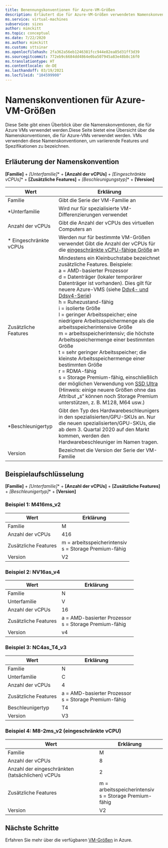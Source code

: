 ```yaml
---
title: Benennungskonventionen für Azure-VM-Größen
description: Erläutert die für Azure-VM-Größen verwendeten Namenskonventionen
ms.service: virtual-machines
subservice: sizes
author: mimckitt
ms.topic: conceptual
ms.date: 7/22/2020
ms.author: mimckitt
ms.custom: sttsinar
ms.openlocfilehash: 2fa362a56eb1246381fcc944e82ea85d31ff3d39
ms.sourcegitcommit: 772eb9c6684dd4864e0ba507945a83e48b8c16f0
ms.translationtype: HT
ms.contentlocale: de-DE
ms.lasthandoff: 03/19/2021
ms.locfileid: "104599900"
---
```

# <a name="azure-virtual-machine-sizes-naming-conventions"></a>Namenskonventionen für Azure-VM-Größen

Diese Seite gibt einen Überblick über die Namenskonventionen, die für Azure VMs verwendet werden.Diese Seite bietet eine Übersicht über die Namenskonventionen, die für Azure-VMs verwendet werden. VMs verwenden diese Namenskonventionen, um variierende Features und Spezifikationen zu bezeichnen.

## <a name="naming-convention-explanation"></a>Erläuterung der Namenskonvention

**[Familie]**  +  **[Unterfamilie*]**  +  **[Anzahl der vCPUs]**  +  **[Eingeschränkte vCPUs*]**  +  **[Zusätzliche Features]**  +  **[Beschleunigungstyp*]**  +  **[Version]**

|Wert | Erklärung|
|---|---|
| Familie | Gibt die Serie der VM-Familie an| 
| *Unterfamilie | Wird nur für spezialisierte VM-Differenzierungen verwendet|
| Anzahl der vCPUs| Gibt die Anzahl der vCPUs des virtuellen Computers an |
| * Eingeschränkte vCPUs| Werden nur für bestimmte VM-Größen verwendet Gibt die Anzahl der vCPUs für die [eingeschränkte vCPU-fähige Größe](./constrained-vcpu.md) an |
| Zusätzliche Features | Mindestens ein Kleinbuchstabe bezeichnet zusätzliche Features. Beispiele: <br> a = AMD-basierter Prozessor <br> d = Datenträger (lokaler temporärer Datenträger ist vorhanden). Dies gilt für neuere Azure-VMS (siehe [Ddv4- und Ddsv4-Serie](./ddv4-ddsv4-series.md)) <br> h = Ruhezustand-fähig <br> i = isolierte Größe <br> l = geringer Arbeitsspeicher; eine niedrigere Arbeitsspeichermenge als die arbeitsspeicherintensive Größe <br> m = arbeitsspeicherintensiv; die höchste Arbeitsspeichermenge einer bestimmten Größe <br> t = sehr geringer Arbeitsspeicher; die kleinste Arbeitsspeichermenge einer bestimmten Größe <br> r = RDMA-fähig <br> s = Storage Premium-fähig, einschließlich der möglichen Verwendung von [SSD Ultra](./disks-types.md#ultra-disk) (Hinweis: einige neuere Größen ohne das Attribut „s“ können noch Storage Premium unterstützen, z. B. M128, M64 usw.)<br> |
| *Beschleunigertyp | Gibt den Typ des Hardwarebeschleunigers in den spezialisierten/GPU-SKUs an. Nur die neuen spezialisierten/GPU-SKUs, die ab dem 3. Quartal 2020 auf den Markt kommen, werden den Hardwarebeschleuniger im Namen tragen. |
| Version | Bezeichnet die Version der Serie der VM-Familie |

## <a name="example-breakdown"></a>Beispielaufschlüsselung

**[Familie]**  +  **[Unterfamilie*]**  +  **[Anzahl der vCPUs]**  +  **[Zusätzliche Features]**  +  **[Beschleunigertyp*]**  +  **[Version]**

### <a name="example-1-m416ms_v2"></a>Beispiel 1: M416ms_v2

|Wert | Erklärung|
|---|---|
| Familie | M | 
| Anzahl der vCPUs | 416 |
| Zusätzliche Features | m = arbeitsspeicherintensiv <br> s = Storage Premium-fähig |
| Version | V2 |

### <a name="example-2-nv16as_v4"></a>Beispiel 2: NV16as_v4

|Wert | Erklärung|
|---|---|
| Familie | N | 
| Unterfamilie | V |
| Anzahl der vCPUs | 16 |
| Zusätzliche Features | a = AMD-basierter Prozessor <br> s = Storage Premium-fähig |
| Version | v4 |

### <a name="example-3-nc4as_t4_v3"></a>Beispiel 3: NC4as_T4_v3

|Wert | Erklärung|
|---|---|
| Familie | N | 
| Unterfamilie | C |
| Anzahl der vCPUs | 4 |
| Zusätzliche Features | a = AMD-basierter Prozessor <br> s = Storage Premium-fähig |
| Beschleunigertyp | T4 |
| Version | V3 |

### <a name="example-4-m8-2ms_v2-constrained-vcpu"></a>Beispiel 4: M8-2ms_v2 (eingeschränkte vCPU)

|Wert | Erklärung|
|---|---|
| Familie | M | 
| Anzahl der vCPUs | 8 |
| Anzahl der eingeschränkten (tatsächlichen) vCPUs | 2 |
| Zusätzliche Features | m = arbeitsspeicherintensiv <br> s = Storage Premium-fähig |
| Version | V2 |

## <a name="next-steps"></a>Nächste Schritte

Erfahren Sie mehr über die verfügbaren [VM-Größen](./sizes.md) in Azure.